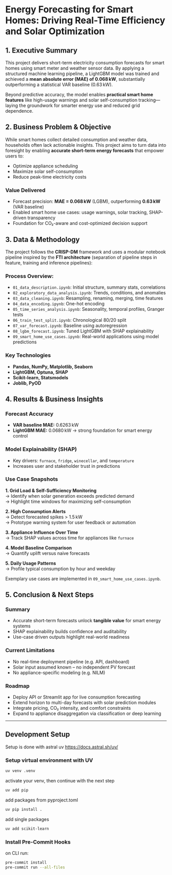 # Energy Forecasting for Smart Homes: Driving Real-Time Efficiency and Solar Optimization

## 1. **Executive Summary**

This project delivers short-term electricity consumption forecasts for smart homes using smart meter and weather sensor data. By applying a structured machine learning pipeline, a LightGBM model was trained and achieved a **mean absolute error (MAE) of 0.068 kW**, substantially outperforming a statistical VAR baseline (0.63 kW).

Beyond predictive accuracy, the model enables **practical smart home features** like high-usage warnings and solar self-consumption tracking—laying the groundwork for smarter energy use and reduced grid dependence.

## 2. **Business Problem & Objective**

While smart homes collect detailed consumption and weather data, households often lack actionable insights. This project aims to turn data into foresight by enabling **accurate short-term energy forecasts** that empower users to:

- Optimize appliance scheduling
- Maximize solar self-consumption
- Reduce peak-time electricity costs

### Value Delivered

- Forecast precision: **MAE = 0.068 kW** (LGBM), outperforming **0.63 kW** (VAR baseline)  
- Enabled smart home use cases: usage warnings, solar tracking, SHAP-driven transparency  
- Foundation for CO₂-aware and cost-optimized decision support

## 3. **Data & Methodology**

The project follows the **CRISP-DM** framework and uses a modular notebook pipeline inspired by the **FTI architecture** (separation of pipeline steps in feature, training and inference pipelines):

### Process Overview:
- `01_data_description.ipynb`: Initial structure, summary stats, correlations
- `02_exploratory_data_analysis.ipynb`: Trends, conditions, and anomalies
- `03_data_cleaning.ipynb`: Resampling, renaming, merging, time features
- `04_data_encoding.ipynb`: One-hot encoding
- `05_time_series_analysis.ipynb`: Seasonality, temporal profiles, Granger tests
- `06_train_test_split.ipynb`: Chronological 80/20 split
- `07_var_forecast.ipynb`: Baseline using autoregression
- `08_lgbm_forecast.ipynb`: Tuned LightGBM with SHAP explainability
- `09_smart_home_use_cases.ipynb`: Real-world applications using model predictions

### Key Technologies

- **Pandas, NumPy, Matplotlib, Seaborn**  
- **LightGBM, Optuna, SHAP**  
- **Scikit-learn, Statsmodels**  
- **Joblib, PyOD**  

## 4. **Results & Business Insights**

### Forecast Accuracy
- **VAR baseline MAE:** 0.6263 kW
- **LightGBM MAE:** 0.0680 kW → strong foundation for smart energy control

### Model Explainability (SHAP)
- Key drivers: `furnace`, `fridge`, `winecellar`, and `temperature`
- Increases user and stakeholder trust in predictions

### Use Case Snapshots

**1. Grid Load & Self-Sufficiency Monitoring**  
→ Identify when solar generation exceeds predicted demand  
→ Highlight time windows for maximizing self-consumption

**2. High Consumption Alerts**  
→ Detect forecasted spikes > 1.5 kW  
→ Prototype warning system for user feedback or automation

**3. Appliance Influence Over Time**  
→ Track SHAP values across time for appliances like `furnace`

**4. Model Baseline Comparison**  
→ Quantify uplift versus naive forecasts

**5. Daily Usage Patterns**  
→ Profile typical consumption by hour and weekday

Exemplary use cases are implemented in `09_smart_home_use_cases.ipynb`.

## 5. **Conclusion & Next Steps**

### Summary
- Accurate short-term forecasts unlock **tangible value** for smart energy systems
- SHAP explainability builds confidence and auditability
- Use-case driven outputs highlight real-world readiness

### Current Limitations
- No real-time deployment pipeline (e.g. API, dashboard)
- Solar input assumed known – no independent PV forecast
- No appliance-specific modeling (e.g. NILM)

### Roadmap
- Deploy API or Streamlit app for live consumption forecasting
- Extend horizon to multi-day forecasts with solar prediction modules
- Integrate pricing, CO₂ intensity, and comfort constraints
- Expand to appliance disaggregation via classification or deep learning

---

## Development Setup 

Setup is done with astral uv
https://docs.astral.sh/uv/

### Setup virtual environment with UV

```bash
uv venv .venv
```

activate your venv, then continue with the next step

```bash
uv add pip
```

add packages from pyproject.toml

```bash
uv pip install .
```

add single packages

```bash
uv add scikit-learn
```

### Install Pre-Commit Hooks

on CLI run:

```bash
pre-commit install
pre-commit run --all-files
```

